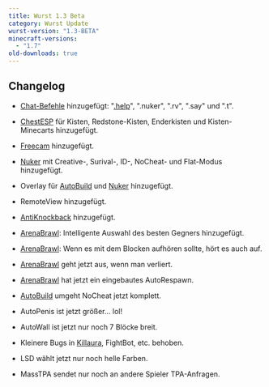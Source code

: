 ```yaml
---
title: Wurst 1.3 Beta
category: Wurst Update
wurst-version: "1.3-BETA"
minecraft-versions:
  - "1.7"
old-downloads: true
---
```

## Changelog

- [Chat-Befehle](https://wiki.wurstclient.net/command) hinzugefügt: "[.help](https://wiki.wurstclient.net/cmd/help)", ".nuker", ".rv", ".say" und ".t".

- [ChestESP](https://wiki.wurstclient.net/chestesp) für Kisten, Redstone-Kisten, Enderkisten und Kisten-Minecarts hinzugefügt.

- [Freecam](https://wiki.wurstclient.net/freecam) hinzugefügt.

- [Nuker](https://wiki.wurstclient.net/nuker) mit Creative-, Surival-, ID-, NoCheat- und Flat-Modus hinzugefügt.

- Overlay für [AutoBuild](https://wiki.wurstclient.net/autobuild) und [Nuker](https://wiki.wurstclient.net/nuker) hinzugefügt.

- RemoteView hinzugefügt.

- [AntiKnockback](https://wiki.wurstclient.net/antiknockback) hinzugefügt.

- [ArenaBrawl](https://wiki.wurstclient.net/arenabrawl): Intelligente Auswahl des besten Gegners hinzugefügt.

- [ArenaBrawl](https://wiki.wurstclient.net/arenabrawl): Wenn es mit dem Blocken aufhören sollte, hört es auch auf.

- [ArenaBrawl](https://wiki.wurstclient.net/arenabrawl) geht jetzt aus, wenn man verliert.

- [ArenaBrawl](https://wiki.wurstclient.net/arenabrawl) hat jetzt ein eingebautes AutoRespawn.

- [AutoBuild](https://wiki.wurstclient.net/autobuild) umgeht NoCheat jetzt komplett.

- AutoPenis ist jetzt größer... lol!

- AutoWall ist jetzt nur noch 7 Blöcke breit.

- Kleinere Bugs in [Killaura](https://wiki.wurstclient.net/killaura), FightBot, etc. behoben.

- LSD wählt jetzt nur noch helle Farben.

- MassTPA sendet nur noch an andere Spieler TPA-Anfragen.
